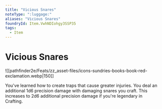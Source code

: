 ```yaml
---
title: "Vicious Snares"
noteType: ":luggage:"
aliases: "Vicious Snares"
foundryId: Item.VwhNDIohgy3SSP35
tags:
  - Item
---
```


# Vicious Snares
![[pathfinder2e/Feats/zz_asset-files/icons-sundries-books-book-red-exclamation.webp|150]]

You've learned how to create traps that cause greater injuries. You deal an additional 1d6 precision damage with damaging snares you craft. This increases to 2d6 additional precision damage if you're legendary in Crafting.
